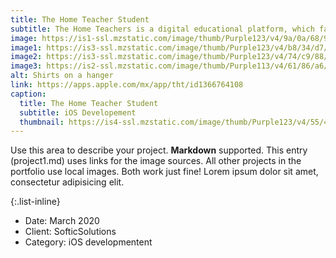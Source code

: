 ```yaml
---
title: The Home Teacher Student
subtitle: The Home Teachers is a digital educational platform, which facilitates the preparation of schoolwork and allows children, at the primary level, and their parents to link up with a trained teacher through our app and easily solve academic questions, fulfilling the task that must be presented at school.
image: https://is1-ssl.mzstatic.com/image/thumb/Purple123/v4/9a/0a/68/9a0a683e-c726-bc6a-a452-2b7cd4022afe/pr_source.jpg/300x0w.jpg
image1: https://is3-ssl.mzstatic.com/image/thumb/Purple123/v4/b8/34/d7/b834d717-81f6-7a50-474b-91b0e0011989/pr_source.jpg/300x0w.jpg
image2: https://is3-ssl.mzstatic.com/image/thumb/Purple123/v4/74/c9/88/74c988ef-5736-a383-4f6a-44e9ee8da8cc/pr_source.jpg/300x0w.jpg
image3: https://is2-ssl.mzstatic.com/image/thumb/Purple113/v4/61/86/a6/6186a6f0-a5f9-0b6d-9b17-3042b89d4ad6/pr_source.jpg/300x0w.jpg
alt: Shirts on a hanger
link: https://apps.apple.com/mx/app/tht/id1366764108
caption:
  title: The Home Teacher Student
  subtitle: iOS Developement
  thumbnail: https://is4-ssl.mzstatic.com/image/thumb/Purple123/v4/55/49/ff/5549ff35-547c-4c20-99ff-e242e194382e/AppIcon-0-0-1x_U007emarketing-0-0-0-7-0-0-sRGB-0-0-0-GLES2_U002c0-512MB-85-220-0-0.png/460x0w.png?raw=true
---
```

Use this area to describe your project. **Markdown** supported. This entry (project1.md) uses links for the image sources. All other projects in the portfolio use local images. Both work just fine! Lorem ipsum dolor sit amet, consectetur adipisicing elit. 

{:.list-inline}
- Date: March 2020
- Client: SofticSolutions
- Category: iOS developmentent

